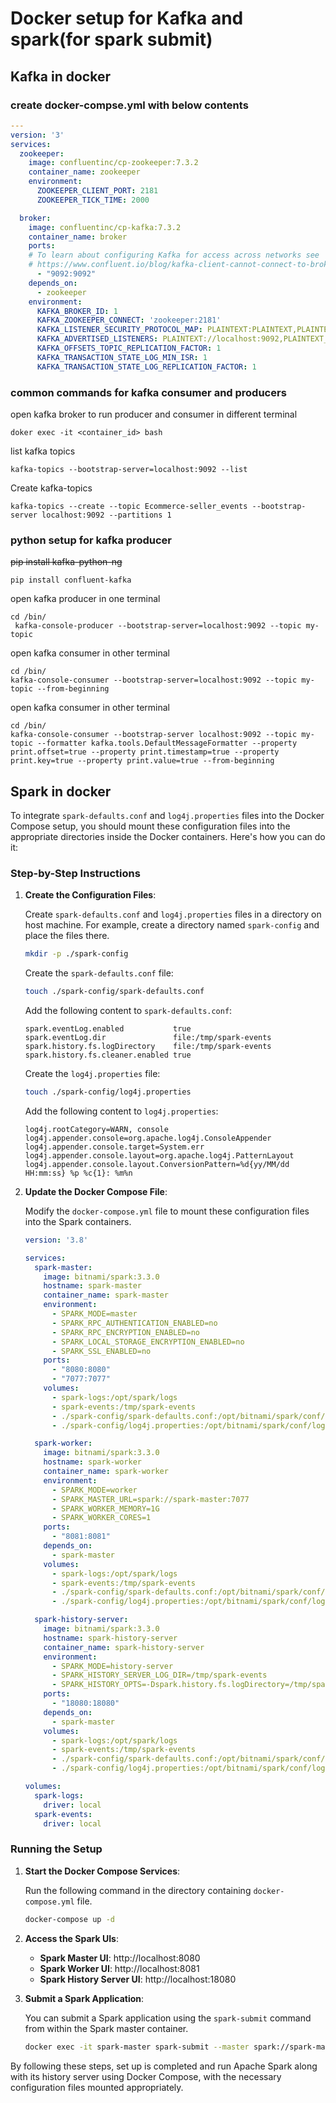 # Docker setup for Kafka and spark(for spark submit)

## Kafka in docker
### create docker-compse.yml with below contents
```yml
---
version: '3'
services:
  zookeeper:
    image: confluentinc/cp-zookeeper:7.3.2
    container_name: zookeeper
    environment:
      ZOOKEEPER_CLIENT_PORT: 2181
      ZOOKEEPER_TICK_TIME: 2000

  broker:
    image: confluentinc/cp-kafka:7.3.2
    container_name: broker
    ports:
    # To learn about configuring Kafka for access across networks see
    # https://www.confluent.io/blog/kafka-client-cannot-connect-to-broker-on-aws-on-docker-etc/
      - "9092:9092"
    depends_on:
      - zookeeper
    environment:
      KAFKA_BROKER_ID: 1
      KAFKA_ZOOKEEPER_CONNECT: 'zookeeper:2181'
      KAFKA_LISTENER_SECURITY_PROTOCOL_MAP: PLAINTEXT:PLAINTEXT,PLAINTEXT_INTERNAL:PLAINTEXT
      KAFKA_ADVERTISED_LISTENERS: PLAINTEXT://localhost:9092,PLAINTEXT_INTERNAL://broker:29092
      KAFKA_OFFSETS_TOPIC_REPLICATION_FACTOR: 1
      KAFKA_TRANSACTION_STATE_LOG_MIN_ISR: 1
      KAFKA_TRANSACTION_STATE_LOG_REPLICATION_FACTOR: 1


```

### common commands for kafka consumer and producers 

open kafka broker to run producer and consumer in different terminal
```shell
doker exec -it <container_id> bash
```
list kafka topics  
```shell
kafka-topics --bootstrap-server=localhost:9092 --list
```
Create kafka-topics
```shell
kafka-topics --create --topic Ecommerce-seller_events --bootstrap-server localhost:9092 --partitions 1
```

### python setup for kafka producer
~~pip install kafka-python-ng~~
```shell
pip install confluent-kafka
```

open kafka producer in one terminal
```shell
cd /bin/
 kafka-console-producer --bootstrap-server=localhost:9092 --topic my-topic
```
open kafka consumer in other terminal
```shell
cd /bin/
kafka-console-consumer --bootstrap-server=localhost:9092 --topic my-topic --from-beginning
```

open kafka consumer in other terminal
```shell
cd /bin/
kafka-console-consumer --bootstrap-server localhost:9092 --topic my-topic --formatter kafka.tools.DefaultMessageFormatter --property print.offset=true --property print.timestamp=true --property print.key=true --property print.value=true --from-beginning
```



## Spark in docker

To integrate `spark-defaults.conf` and `log4j.properties` files into the Docker Compose setup, you should mount these configuration files into the appropriate directories inside the Docker containers. Here's how you can do it:

### Step-by-Step Instructions

1. **Create the Configuration Files**:

   Create `spark-defaults.conf` and `log4j.properties` files in a directory on host machine. For example, create a directory named `spark-config` and place the files there.

   ```sh
   mkdir -p ./spark-config
   ```

   Create the `spark-defaults.conf` file:

   ```sh
   touch ./spark-config/spark-defaults.conf
   ```

   Add the following content to `spark-defaults.conf`:

   ```properties
   spark.eventLog.enabled           true
   spark.eventLog.dir               file:/tmp/spark-events
   spark.history.fs.logDirectory    file:/tmp/spark-events
   spark.history.fs.cleaner.enabled true
   ```

   Create the `log4j.properties` file:

   ```sh
   touch ./spark-config/log4j.properties
   ```

   Add the following content to `log4j.properties`:

   ```properties
   log4j.rootCategory=WARN, console
   log4j.appender.console=org.apache.log4j.ConsoleAppender
   log4j.appender.console.target=System.err
   log4j.appender.console.layout=org.apache.log4j.PatternLayout
   log4j.appender.console.layout.ConversionPattern=%d{yy/MM/dd HH:mm:ss} %p %c{1}: %m%n
   ```

2. **Update the Docker Compose File**:

   Modify the `docker-compose.yml` file to mount these configuration files into the Spark containers.

   ```yaml
   version: '3.8'

   services:
     spark-master:
       image: bitnami/spark:3.3.0
       hostname: spark-master
       container_name: spark-master
       environment:
         - SPARK_MODE=master
         - SPARK_RPC_AUTHENTICATION_ENABLED=no
         - SPARK_RPC_ENCRYPTION_ENABLED=no
         - SPARK_LOCAL_STORAGE_ENCRYPTION_ENABLED=no
         - SPARK_SSL_ENABLED=no
       ports:
         - "8080:8080"
         - "7077:7077"
       volumes:
         - spark-logs:/opt/spark/logs
         - spark-events:/tmp/spark-events
         - ./spark-config/spark-defaults.conf:/opt/bitnami/spark/conf/spark-defaults.conf
         - ./spark-config/log4j.properties:/opt/bitnami/spark/conf/log4j.properties

     spark-worker:
       image: bitnami/spark:3.3.0
       hostname: spark-worker
       container_name: spark-worker
       environment:
         - SPARK_MODE=worker
         - SPARK_MASTER_URL=spark://spark-master:7077
         - SPARK_WORKER_MEMORY=1G
         - SPARK_WORKER_CORES=1
       ports:
         - "8081:8081"
       depends_on:
         - spark-master
       volumes:
         - spark-logs:/opt/spark/logs
         - spark-events:/tmp/spark-events
         - ./spark-config/spark-defaults.conf:/opt/bitnami/spark/conf/spark-defaults.conf
         - ./spark-config/log4j.properties:/opt/bitnami/spark/conf/log4j.properties

     spark-history-server:
       image: bitnami/spark:3.3.0
       hostname: spark-history-server
       container_name: spark-history-server
       environment:
         - SPARK_MODE=history-server
         - SPARK_HISTORY_SERVER_LOG_DIR=/tmp/spark-events
         - SPARK_HISTORY_OPTS=-Dspark.history.fs.logDirectory=/tmp/spark-events
       ports:
         - "18080:18080"
       depends_on:
         - spark-master
       volumes:
         - spark-logs:/opt/spark/logs
         - spark-events:/tmp/spark-events
         - ./spark-config/spark-defaults.conf:/opt/bitnami/spark/conf/spark-defaults.conf
         - ./spark-config/log4j.properties:/opt/bitnami/spark/conf/log4j.properties

   volumes:
     spark-logs:
       driver: local
     spark-events:
       driver: local
   ```

### Running the Setup

1. **Start the Docker Compose Services**:

   Run the following command in the directory containing `docker-compose.yml` file.

   ```sh
   docker-compose up -d
   ```

2. **Access the Spark UIs**:

    - **Spark Master UI**: http://localhost:8080
    - **Spark Worker UI**: http://localhost:8081
    - **Spark History Server UI**: http://localhost:18080

3. **Submit a Spark Application**:

   You can submit a Spark application using the `spark-submit` command from within the Spark master container.

   ```sh
   docker exec -it spark-master spark-submit --master spark://spark-master:7077 --class org.apache.spark.examples.SparkPi /opt/bitnami/spark/examples/jars/spark-examples_2.12-3.3.0.jar 100
   ```

By following these steps, set up is completed and run Apache Spark along with its history server using Docker Compose, with the necessary configuration files mounted appropriately.